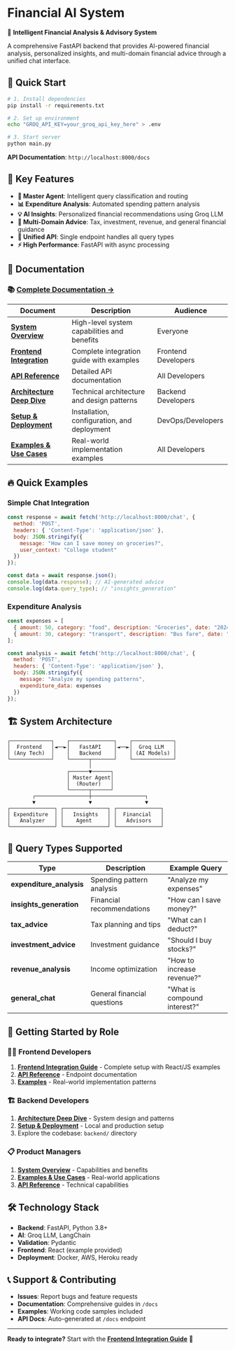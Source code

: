# Financial AI System

🤖 **Intelligent Financial Analysis & Advisory System**

A comprehensive FastAPI backend that provides AI-powered financial analysis, personalized insights, and multi-domain financial advice through a unified chat interface.

## 🚀 Quick Start

```bash
# 1. Install dependencies
pip install -r requirements.txt

# 2. Set up environment
echo "GROQ_API_KEY=your_groq_api_key_here" > .env

# 3. Start server
python main.py
```

**API Documentation**: `http://localhost:8000/docs`

## 🎯 Key Features

- **🤖 Master Agent**: Intelligent query classification and routing
- **📊 Expenditure Analysis**: Automated spending pattern analysis
- **💡 AI Insights**: Personalized financial recommendations using Groq LLM
- **🎯 Multi-Domain Advice**: Tax, investment, revenue, and general financial guidance
- **🔄 Unified API**: Single endpoint handles all query types
- **⚡ High Performance**: FastAPI with async processing

## 📖 Documentation

### 📚 **[Complete Documentation →](./docs/README.md)**

| Document | Description | Audience |
|----------|-------------|----------|
| **[System Overview](./docs/system-overview.md)** | High-level system capabilities and benefits | Everyone |
| **[Frontend Integration](./docs/frontend-integration.md)** | Complete integration guide with examples | Frontend Developers |
| **[API Reference](./docs/api-reference.md)** | Detailed API documentation | All Developers |
| **[Architecture Deep Dive](./docs/architecture.md)** | Technical architecture and design patterns | Backend Developers |
| **[Setup & Deployment](./docs/setup-deployment.md)** | Installation, configuration, and deployment | DevOps/Developers |
| **[Examples & Use Cases](./docs/examples.md)** | Real-world implementation examples | All Developers |

## 🔥 Quick Examples

### Simple Chat Integration
```javascript
const response = await fetch('http://localhost:8000/chat', {
  method: 'POST',
  headers: { 'Content-Type': 'application/json' },
  body: JSON.stringify({
    message: "How can I save money on groceries?",
    user_context: "College student"
  })
});

const data = await response.json();
console.log(data.response); // AI-generated advice
console.log(data.query_type); // "insights_generation"
```

### Expenditure Analysis
```javascript
const expenses = [
  { amount: 50, category: "food", description: "Groceries", date: "2024-01-15T10:00:00" },
  { amount: 30, category: "transport", description: "Bus fare", date: "2024-01-15T08:00:00" }
];

const analysis = await fetch('http://localhost:8000/chat', {
  method: 'POST',
  headers: { 'Content-Type': 'application/json' },
  body: JSON.stringify({
    message: "Analyze my spending patterns",
    expenditure_data: expenses
  })
});
```

## 🏗️ System Architecture

```
┌─────────────┐    ┌──────────────┐    ┌─────────────┐
│  Frontend   │◄──►│   FastAPI    │◄──►│  Groq LLM   │
│ (Any Tech)  │    │   Backend    │    │ (AI Models) │
└─────────────┘    └──────┬───────┘    └─────────────┘
                          │
                   ┌──────▼──────┐
                   │ Master Agent│
                   │  (Router)   │
                   └──────┬──────┘
        ┌─────────────────┼─────────────────┐
        ▼                 ▼                 ▼
┌──────────────┐ ┌──────────────┐ ┌──────────────┐
│ Expenditure  │ │   Insights   │ │  Financial   │
│   Analyzer   │ │    Agent     │ │   Advisors   │
└──────────────┘ └──────────────┘ └──────────────┘
```

## 🎯 Query Types Supported

| Type | Description | Example Query |
|------|-------------|---------------|
| **expenditure_analysis** | Spending pattern analysis | "Analyze my expenses" |
| **insights_generation** | Financial recommendations | "How can I save money?" |
| **tax_advice** | Tax planning and tips | "What can I deduct?" |
| **investment_advice** | Investment guidance | "Should I buy stocks?" |
| **revenue_analysis** | Income optimization | "How to increase revenue?" |
| **general_chat** | General financial questions | "What is compound interest?" |

## 🚀 Getting Started by Role

### 👨‍💻 **Frontend Developers**
1. **[Frontend Integration Guide](./docs/frontend-integration.md)** - Complete setup with React/JS examples
2. **[API Reference](./docs/api-reference.md)** - Endpoint documentation
3. **[Examples](./docs/examples.md)** - Real-world implementation patterns

### 🏗️ **Backend Developers** 
1. **[Architecture Deep Dive](./docs/architecture.md)** - System design and patterns
2. **[Setup & Deployment](./docs/setup-deployment.md)** - Local and production setup
3. Explore the codebase: `backend/` directory

### 📋 **Product Managers**
1. **[System Overview](./docs/system-overview.md)** - Capabilities and benefits
2. **[Examples & Use Cases](./docs/examples.md)** - Real-world applications
3. **[API Reference](./docs/api-reference.md)** - Technical capabilities

## 🛠️ Technology Stack

- **Backend**: FastAPI, Python 3.8+
- **AI**: Groq LLM, LangChain
- **Validation**: Pydantic
- **Frontend**: React (example provided)
- **Deployment**: Docker, AWS, Heroku ready

## 📞 Support & Contributing

- **Issues**: Report bugs and feature requests
- **Documentation**: Comprehensive guides in `/docs`
- **Examples**: Working code samples included
- **API Docs**: Auto-generated at `/docs` endpoint

---

**Ready to integrate?** Start with the **[Frontend Integration Guide](./docs/frontend-integration.md)** 🚀